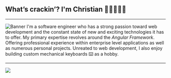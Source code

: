 ## What’s crackin’? I'm Christian 🤙🏼👨🏽‍💻
<hr>
<img
    src='https://i.imgur.com/ZqkU71L.png'
    alt='Banner'>
I'm a software engineer who has a strong passion toward web development and the constant state of new and exciting technologies it has to offer. My primary expertise revolves around the <em>Angular Framework</em>. Offering professional experience within enterprise level applications as well as numerous personal projects. Unreated to web development, I also enjoy building custom mechanical keyboards ⌨️ as a hobby.
<hr>

<div>
    <img align="center" src="https://profile-counter.glitch.me/penrodlol/count.svg" />
</div>
